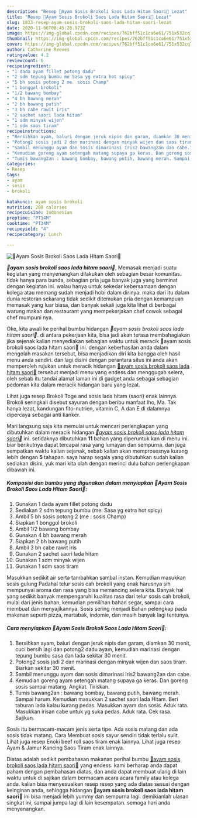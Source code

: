 ```yaml
---
description: "Resep 🥦Ayam Sosis Brokoli Saos Lada Hitam Saori🥦 Lezat"
title: "Resep 🥦Ayam Sosis Brokoli Saos Lada Hitam Saori🥦 Lezat"
slug: 1833-resep-ayam-sosis-brokoli-saos-lada-hitam-saori-lezat
date: 2020-11-06T08:45:28.973Z
image: https://img-global.cpcdn.com/recipes/762bff51c1ca6e61/751x532cq70/🥦ayam-sosis-brokoli-saos-lada-hitam-saori🥦-foto-resep-utama.jpg
thumbnail: https://img-global.cpcdn.com/recipes/762bff51c1ca6e61/751x532cq70/🥦ayam-sosis-brokoli-saos-lada-hitam-saori🥦-foto-resep-utama.jpg
cover: https://img-global.cpcdn.com/recipes/762bff51c1ca6e61/751x532cq70/🥦ayam-sosis-brokoli-saos-lada-hitam-saori🥦-foto-resep-utama.jpg
author: Catherine Reeves
ratingvalue: 4.2
reviewcount: 6
recipeingredient:
- "1 dada ayam fillet potong dadu"
- "2 sdm tepung bumbu me Sasa yg extra hot spicy"
- "5 bh sosis potong 2 me  sosis Champ"
- "1 bonggol brokoli"
- "1/2 bawang bombay"
- "4 bh bawang merah"
- "2 bh bawang putih"
- "3 bh cabe rawit iris"
- "2 sachet saori lada hitam"
- "1 sdm minyak wijen"
- "1 sdm saos tiram"
recipeinstructions:
- "Bersihkan ayam, baluri dengan jeruk nipis dan garam, diamkan 30 menit, cuci bersih lagi dan potong2 dadu ayam, kemudian marinasi dengan tepung bumbu sasa dan lada sekitar 30 menit."
- "Potong2 sosis jadi 2 dan marinasi dengan minyak wijen dan saos tiram. Biarkan sekitar 30 menit."
- "Sambil menunggu ayam dan sosis dimarinasi Iris2 bawang2an dan cabe."
- "Kemudian goreng ayam setengah matang supaya ga keras. Dan goreng sosis sampai matang. Angkat. Tiriskan."
- "Tumis bawang2an : bawang bombay, bawang putih, bawang merah. Sampai harum. Kemudian masukkan 2 sachet saori lada Hitam. Beri taburan lada kalau kurang pedas. Masukkan ayam dan sosis. Aduk rata. Masukkan irisan cabe untuk yg suka pedas. Aduk rata. Cek rasa. Sajikan."
categories:
- Resep
tags:
- ayam
- sosis
- brokoli

katakunci: ayam sosis brokoli 
nutrition: 208 calories
recipecuisine: Indonesian
preptime: "PT14M"
cooktime: "PT34M"
recipeyield: "4"
recipecategory: Lunch

---
```



![🥦Ayam Sosis Brokoli Saos Lada Hitam Saori🥦](https://img-global.cpcdn.com/recipes/762bff51c1ca6e61/751x532cq70/🥦ayam-sosis-brokoli-saos-lada-hitam-saori🥦-foto-resep-utama.jpg)

<b><i>🥦ayam sosis brokoli saos lada hitam saori🥦</i></b>, Memasak menjadi suatu kegiatan yang menyenangkan dilakukan oleh sebagian besar komunitas. tidak hanya para bunda, sebagian pria juga banyak juga yang berminat dengan kegiatan ini. walau hanya untuk sekedar kebersamaan dengan kolega atau memang sudah menjadi hobi dalam dirinya. maka dari itu dalam dunia restoran sekarang tidak sedikit ditemukan pria dengan kemampuan memasak yang luar biasa, dan banyak sekali juga kita lihat di berbagai warung makan dan restaurant yang mempekerjakan chef cowok sebagai chef mumpuni nya.

Oke, kita awali ke perihal bumbu hidangan <i>🥦ayam sosis brokoli saos lada hitam saori🥦</i>. di antara pekerjaan kita, bisa jadi akan terasa membahagiakan jika sejenak kalian menyediakan sebagian waktu untuk meracik 🥦ayam sosis brokoli saos lada hitam saori🥦 ini. dengan keberhasilan anda dalam mengolah masakan tersebut, bisa menjadikan diri kita bangga oleh hasil menu anda sendiri. dan lagi disini dengan perantara situs ini anda akan memperoleh rujukan untuk meracik hidangan <u>🥦ayam sosis brokoli saos lada hitam saori🥦</u> tersebut menjadi menu yang endess dan menggugah selera, oleh sebab itu tandai alamat laman ini di gadget anda sebagai sebagian pedoman kita dalam meracik hidangan baru yang lezat.

Lihat juga resep Brokoli Toge and sosis lada hitam (saori) enak lainnya. Brokoli seringkali disebut sayuran dengan beribu manfaat lho, Ma. Tak hanya lezat, kandungan fito-nutrien, vitamin C, A dan E di dalamnya dipercaya sebagai anti kanker.


Mari langsung saja kita memulai untuk mencari perlengkapan yang dibutuhkan dalam meracik hidangan <u><i>🥦ayam sosis brokoli saos lada hitam saori🥦</i></u> ini. setidaknya dibutuhkan <b>11</b> bahan yang diperuntuk kan di menu ini. biar berikutnya dapat tercapai rasa yang lumayan dan sempurna. dan juga sempatkan waktu kalian sejenak, sebab kalian akan memprosesnya kurang lebih dengan <b>5</b> tahapan. saya harap segala yang dibutuhkan sudah kalian sediakan disini, yuk mari kita olah dengan merinci dulu bahan perlengkapan dibawah ini.

<!--inarticleads1-->

##### Komposisi dan bumbu yang digunakan dalam menyiapkan 🥦Ayam Sosis Brokoli Saos Lada Hitam Saori🥦:

1. Gunakan 1 dada ayam fillet potong dadu
1. Sediakan 2 sdm tepung bumbu (me: Sasa yg extra hot spicy)
1. Ambil 5 bh sosis potong 2 (me : sosis Champ)
1. Siapkan 1 bonggol brokoli
1. Ambil 1/2 bawang bombay
1. Gunakan 4 bh bawang merah
1. Siapkan 2 bh bawang putih
1. Ambil 3 bh cabe rawit iris
1. Gunakan 2 sachet saori lada hitam
1. Gunakan 1 sdm minyak wijen
1. Gunakan 1 sdm saos tiram


Masukkan sedikit air serta tambahkan sambal instan. Kemudian masukkan sosis gulung Padahal telur sosis cah brokoli yang enak harusnya sih mempunyai aroma dan rasa yang bisa memancing selera kita. Banyak hal yang sedikit banyak mempengaruhi kualitas rasa dari telur sosis cah brokoli, mulai dari jenis bahan, kemudian pemilihan bahan segar, sampai cara membuat dan menyajikannya. Sosis sering menjadi Bahan pelengkap pada makanan seperti pizza, martabak, indomie, dan masih banyak lagi tentunya. 

<!--inarticleads2-->

##### Cara menyiapkan 🥦Ayam Sosis Brokoli Saos Lada Hitam Saori🥦:

1. Bersihkan ayam, baluri dengan jeruk nipis dan garam, diamkan 30 menit, cuci bersih lagi dan potong2 dadu ayam, kemudian marinasi dengan tepung bumbu sasa dan lada sekitar 30 menit.
1. Potong2 sosis jadi 2 dan marinasi dengan minyak wijen dan saos tiram. Biarkan sekitar 30 menit.
1. Sambil menunggu ayam dan sosis dimarinasi Iris2 bawang2an dan cabe.
1. Kemudian goreng ayam setengah matang supaya ga keras. Dan goreng sosis sampai matang. Angkat. Tiriskan.
1. Tumis bawang2an : bawang bombay, bawang putih, bawang merah. Sampai harum. Kemudian masukkan 2 sachet saori lada Hitam. Beri taburan lada kalau kurang pedas. Masukkan ayam dan sosis. Aduk rata. Masukkan irisan cabe untuk yg suka pedas. Aduk rata. Cek rasa. Sajikan.


Sosis itu bermacam-macam jenis serta tipe. Ada sosis matang dan ada sosis tidak matang. Cara Membuat sosis sayur sendiri tidak terlalu sulit. Lihat juga resep Enoki beef roll saos tiram enak lainnya. Lihat juga resep Ayam &amp; Jamur Kancing Saos Tiram enak lainnya. 

Diatas adalah sedikit pembahasan makanan perihal bumbu <u>🥦ayam sosis brokoli saos lada hitam saori🥦</u> yang endess. kami berharap anda dapat paham dengan pembahasan diatas, dan anda dapat membuat ulang di lain waktu untuk di sajikan dalam bermacam acara acara family atau kolega anda. kalian bisa menyesuaikan resep resep yang ada diatas sesuai dengan keinginan anda, sehingga hidangan <b>🥦ayam sosis brokoli saos lada hitam saori🥦</b> ini bisa menjadi lebih yummy dan sempurna lagi. demikianlah ulasan singkat ini, sampai jumpa lagi di lain kesempatan. semoga hari anda menyenangkan.
